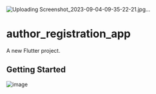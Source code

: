 ![Uploading Screenshot_2023-09-04-09-35-22-21.jpg…]()
# author_registration_app

A new Flutter project.

## Getting Started
![image](https://github.com/vishalpanchal007/author_registration_app/assets/117709901/98068710-665c-4486-b345-73a3e54f7c29)
